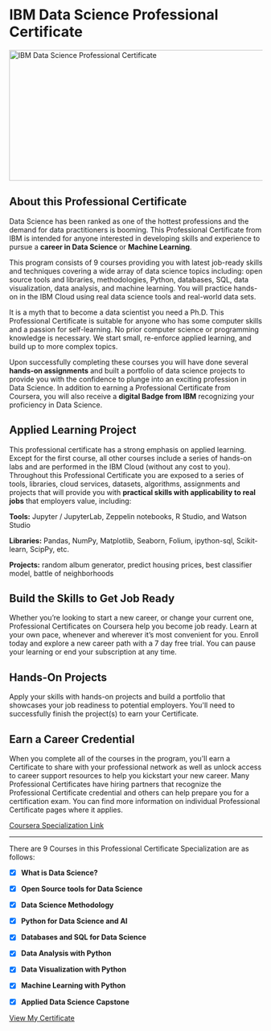 # IBM Data Science Professional Certificate

<img src="https://raw.githubusercontent.com/roshangrewal/IBM-Data-Science-Professional-Certification/master/IBM-Banner.png" alt="IBM Data Science Professional Certificate" height="260" width="800">


## About this Professional Certificate
Data Science has been ranked as one of the hottest professions and the demand for data practitioners is booming. This Professional Certificate from IBM is intended for anyone interested in developing skills and experience to pursue a <b>career in Data Science</b> or <b>Machine Learning</b>.

This program consists of 9 courses providing you with latest job-ready skills and techniques covering a wide array of data science topics including: open source tools and libraries, methodologies, Python, databases, SQL, data visualization, data analysis, and machine learning. You will practice hands-on in the IBM Cloud using real data science tools and real-world data sets.

It is a myth that to become a data scientist you need a Ph.D. This Professional Certificate is suitable for anyone who has some computer skills and a passion for self-learning. No prior computer science or programming knowledge is necessary. We start small, re-enforce applied learning, and build up to more complex topics.

Upon successfully completing these courses you will have done several <b>hands-on assignments</b> and built a portfolio of data science projects to provide you with the confidence to plunge into an exciting profession in Data Science. In addition to earning a Professional Certificate from Coursera, you will also receive a <b>digital Badge from IBM</b> recognizing your proficiency in Data Science.

## Applied Learning Project
This professional certificate has a strong emphasis on applied learning. Except for the first course, all other courses include a series of hands-on labs and are performed in the IBM Cloud (without any cost to you). Throughout this Professional Certificate you are exposed to a series of tools, libraries, cloud services, datasets, algorithms, assignments and projects that will provide you with <b>practical skills with applicability to real jobs</b> that employers value, including:

<b>Tools:</b> Jupyter / JupyterLab, Zeppelin notebooks, R Studio, and Watson Studio

<b>Libraries:</b> Pandas, NumPy, Matplotlib, Seaborn, Folium, ipython-sql, Scikit-learn, ScipPy, etc.

<b>Projects:</b> random album generator, predict housing prices, best classifier model, battle of neighborhoods

## Build the Skills to Get Job Ready
Whether you’re looking to start a new career, or change your current one, Professional Certificates on Coursera help you become job ready. Learn at your own pace, whenever and wherever it’s most convenient for you. Enroll today and explore a new career path with a 7 day free trial. You can pause your learning or end your subscription at any time.

## Hands-On Projects
Apply your skills with hands-on projects and build a portfolio that showcases your job readiness to potential employers. You'll need to successfully finish the project(s) to earn your Certificate.

## Earn a Career Credential
When you complete all of the courses in the program, you'll earn a Certificate to share with your professional network as well as unlock access to career support resources to help you kickstart your new career. Many Professional Certificates have hiring partners that recognize the Professional Certificate credential and others can help prepare you for a certification exam. You can find more information on individual Professional Certificate pages where it applies.

[Coursera Specialization Link](https://www.coursera.org/professional-certificates/ibm-data-science)

<hr>

There are 9 Courses in this Professional Certificate Specialization are as follows:

- [x] __What is Data Science?__

- [x] __Open Source tools for Data Science__

- [x] __Data Science Methodology__ 

- [x] __Python for Data Science and AI__

- [x] __Databases and SQL for Data Science__

- [x] __Data Analysis with Python__

- [x] __Data Visualization with Python__

- [x] __Machine Learning with Python__

- [x] __Applied Data Science Capstone__

[View My Certificate](https://www.coursera.org/account/accomplishments/specialization/certificate/TNJETFLR7ZXL)
